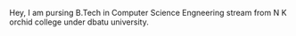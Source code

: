 Hey, I am pursing B.Tech in Computer Science Engneering stream from N K orchid college under dbatu university. 

